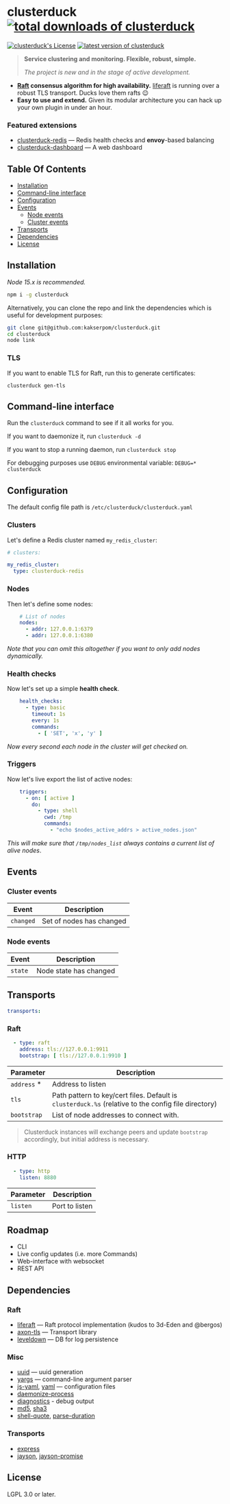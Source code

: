 
clusterduck [![total downloads of clusterduck](https://img.shields.io/npm/dt/clusterduck.svg)](https://www.npmjs.com/package/clusterduck)
=======
[![clusterduck's License](https://img.shields.io/npm/l/clusterduck.svg)](https://www.npmjs.com/package/clusterduck)
[![latest version of clusterduck](https://img.shields.io/npm/v/clusterduck.svg)](https://www.npmjs.com/package/clusterduck)

> __Service clustering and monitoring. Flexible, robust, simple.__
> 
> *The project is new and in the stage of active development.*

- __[Raft] consensus algorithm for high availability.__
  [liferaft] is running over a robust TLS transport. Ducks love them rafts 😉
- __Easy to use and extend.__
  Given its modular architecture you can hack up your own plugin in under an hour.
  
### Featured extensions

- [clusterduck-redis](https://www.npmjs.com/package/clusterduck-redis) — Redis health checks and **envoy**-based balancing
- [clusterduck-dashboard](https://www.npmjs.com/package/clusterduck-redis) — A web dashboard

## Table Of Contents

- [Installation](#installation)
- [Command-line interface](#command-line)
- [Configuration](#configuration)
- [Events](#events)
  - [Node events](#node-events)
  - [Cluster events](#cluster-events)
- [Transports](#transports)
- [Dependencies](#dependencies)
- [License](#license)


## Installation

*Node 15.x is recommended.*

```bash
npm i -g clusterduck
```

Alternatively, you can clone the repo and link the dependencies which is useful for development purposes:
```bash
git clone git@github.com:kakserpom/clusterduck.git
cd clusterduck
node link
```

### TLS

If you want to enable TLS for Raft, run this to generate certificates:

`clusterduck gen-tls`

## Command-line interface

Run the  `clusterduck` command to see if it all works for you.

If you want to daemonize it, run `clusterduck -d`

If you want to stop a running daemon, run `clusterduck stop`

For debugging purposes use `DEBUG` environmental variable:
`DEBUG=* clusterduck`

## Configuration

The default config file path is `/etc/clusterduck/clusterduck.yaml`

### Clusters
Let's define a Redis cluster named `my_redis_cluster`:

```yaml
# clusters:

my_redis_cluster:
  type: clusterduck-redis
```

### Nodes

Then let's define some nodes:

```yaml
    # List of nodes
    nodes:
      - addr: 127.0.0.1:6379
      - addr: 127.0.0.1:6380
```

*Note that you can omit this altogether if you want to only add nodes dynamically.*

### Health checks
Now let's set up a simple __health check__.

```yaml
    health_checks:
      - type: basic
        timeout: 1s
        every: 1s
        commands:
          - [ 'SET', 'x', 'y' ]
```

*Now every second each node in the cluster will get checked on.*

### Triggers
Now let's live export the list of active nodes:

```yaml
    triggers:
      - on: [ active ]
        do:
          - type: shell
            cwd: /tmp
            commands:
              - "echo $nodes_active_addrs > active_nodes.json"
```
*This will make sure that `/tmp/nodes_list` always contains a current list of alive nodes*.

## Events
### Cluster events

Event               | Description
--------------------|------------------------------------------------------
`changed`             | Set of nodes has changed

### Node events

Event               | Description
--------------------|------------------------------------------------------
`state`             | Node state has changed

## Transports

```yaml
transports:
````

### Raft

```yaml
  - type: raft
    address: tls://127.0.0.1:9911
    bootstrap: [ tls://127.0.0.1:9910 ]
```

Parameter           | Description
--------------------|------------------------------------------------------
`address` *         | Address to listen
`tls`               | Path pattern to key/cert files. Default is `clusterduck.%s` (relative to the config file directory)
`bootstrap`         | List of node addresses to connect with.

> Clusterduck instances will exchange peers and update `bootstrap` accordingly, but initial address is necessary.

### HTTP

```yaml
  - type: http
    listen: 8880
```
Parameter           | Description
--------------------|------------------------------------------------------
`listen`            | Port to listen

## Roadmap

- CLI
- Live config updates (i.e. more Commands)
- Web-interface with websocket
- REST API

## Dependencies

### Raft
- [liferaft](https://www.npmjs.com/package/liferaft) — Raft protocol implementation (kudos to 3d-Eden and @bergos)
- [axon-tls](https://www.npmjs.com/package/axon-tls) — Transport library
- [leveldown](https://www.npmjs.com/package/leveldown) — DB for log persistence

### Misc

- [uuid](https://www.npmjs.com/package/uuid) — uuid generation
- [yargs](https://www.npmjs.com/package/yargs) — command-line argument parser
- [js-yaml](https://www.npmjs.com/package/js-yaml), [yaml](https://www.npmjs.com/package/yaml)  — configuration files
- [daemonize-process](https://www.npmjs.com/package/daemonize-process)
- [diagnostics](https://www.npmjs.com/package/diagnostics) - debug output
- [md5](https://www.npmjs.com/package/md5), [sha3](https://www.npmjs.com/package/sha3)
- [shell-quote](https://www.npmjs.com/package/shell-quote), [parse-duration](https://www.npmjs.com/package/parse-duration)

### Transports
- [express](https://www.npmjs.com/package/express)
- [jayson](https://www.npmjs.com/package/jayson), [jayson-promise](https://www.npmjs.com/package/jayson-promise)


## License

LGPL 3.0 or later.

[Raft]: https://ramcloud.stanford.edu/raft.pdf

[Liferaft]: https://github.com/unshiftio/liferaft
